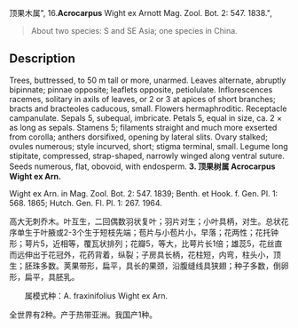 顶果木属",
16.**Acrocarpus** Wight ex Arnott Mag. Zool. Bot. 2: 547. 1838.",

> About two species: S and SE Asia; one species in China.

## Description
Trees, buttressed, to 50 m tall or more, unarmed. Leaves alternate, abruptly bipinnate; pinnae opposite; leaflets opposite, petiolulate. Inflorescences racemes, solitary in axils of leaves, or 2 or 3 at apices of short branches; bracts and bracteoles caducous, small. Flowers hermaphroditic. Receptacle campanulate. Sepals 5, subequal, imbricate. Petals 5, equal in size, ca. 2 × as long as sepals. Stamens 5; filaments straight and much more exserted from corolla; anthers dorsifixed, opening by lateral slits. Ovary stalked; ovules numerous; style incurved, short; stigma terminal, small. Legume long stipitate, compressed, strap-shaped, narrowly winged along ventral suture. Seeds numerous, flat, obovoid, with endosperm.
**3. 顶果树属 Acrocarpus Wight ex Arn.**

Wight ex Arn. in Mag. Zool. Bot. 2: 547. 1839; Benth. et Hook. f. Gen. Pl. 1: 568. 1865; Hutch. Gen. Fl. Pl. 1: 267. 1964.

高大无刺乔木。叶互生，二回偶数羽状复叶；羽片对生；小叶具柄，对生。总状花序单生于叶腋或2-3个生于短枝先端；苞片与小苞片小，早落；花两性；花托钟形；萼片5，近相等，覆瓦状排列；花瓣5，等大，比萼片长1倍；雄蕊5，花丝直而远伸出于花冠外，花药背着，纵裂；子房具长柄，花柱短，内弯，柱头小，顶生；胚珠多数。荚果带形，扁平，具长的果颈，沿腹缝线具狭翅；种子多数，倒卵形，扁平，具胚乳。
<p style='text-indent:28px'>属模式种：A. fraxinifolius Wight ex Arn.

全世界有2种。产于热带亚洲。我国产1种。
